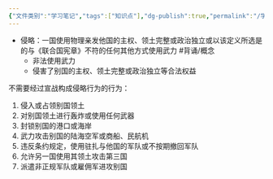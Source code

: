 ```yaml
---
{"文件类别":"学习笔记","tags":["知识点"],"dg-publish":true,"permalink":"/学习笔记/知识点cheese/侵略/","dgPassFrontmatter":true,"created":"2024-09-25T08:59:56.549+08:00","updated":"2024-09-25T09:02:48.612+08:00"}
---
```


- 侵略：一国使用物理亲发他国的主权、领土完整或政治独立或以该定义所选是的与《联合国宪章》不符的任何其他方式使用武力 #背诵/概念 
	- 非法使用武力
	- 侵害了别国的主权、领土完整或政治独立等合法权益

不需要经过宣战构成侵略行为的行为：
1. 侵入或占领别国领土
2. 对别国领土进行轰炸或使用任何武器
3. 封锁别国的港口或海岸
4. 武力攻击别国的陆海空军或商船、民航机
5. 违反条约规定，使用驻扎与他国的军队或不按期撤回军队
6. 允许另一国使用其领土攻击第三国
7. 派遣非正规军队或雇佣军进攻别国